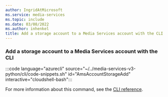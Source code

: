 ```yaml
---
author: IngridAtMicrosoft
ms.service: media-services
ms.topic: include
ms.date: 03/08/2022
ms.author: inhenkel
title: Add a storage account to a Media Services account with the CLI
---
```


<!--Add a storage account to a media services account-->

### Add a storage account to a Media Services account with the CLI

:::code language="azurecli" source="~/../media-services-v3-python/cli/code-snippets.sh" id="AmsAccountStorageAdd" interactive="cloudshell-bash":::

For more information about this command, see the [CLI reference](/cli/azure/ams/account/storage?view=azure-cli-latest&preserve-view=true#az-ams-account-storage-add).
